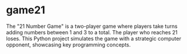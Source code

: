 # game21
The "21 Number Game" is a two-player game where players take turns adding numbers between 1 and 3 to a total. The player who reaches 21 loses. This Python project simulates the game with a strategic computer opponent, showcasing key programming concepts.

